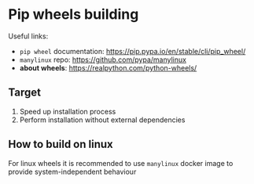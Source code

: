 
# Pip wheels building

Useful links:
* `pip wheel` documentation: https://pip.pypa.io/en/stable/cli/pip_wheel/
* `manylinux` repo: https://github.com/pypa/manylinux
* **about wheels**: https://realpython.com/python-wheels/

## Target
1. Speed up installation process
2. Perform installation without external dependencies

## How to build on linux

For linux wheels it is recommended to use `manylinux` docker image to provide system-independent behaviour




